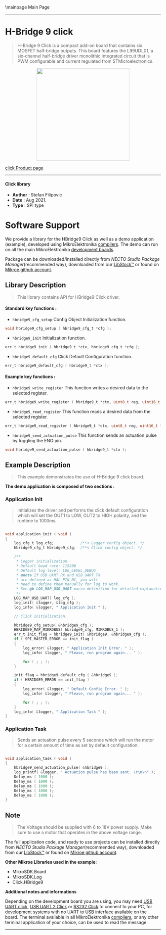 \mainpage Main Page

---
# H-Bridge 9 click

> H-Bridge 9 Click is a compact add-on board that contains six MOSFET half-bridge outputs. This board features the L99UDL01, a six-channel half-bridge driver monolithic integrated circuit that is PWM configurable and current regulated from STMicroelectronics.

<p align="center">
  <img src="https://download.mikroe.com/images/click_for_ide/hbridge9_click.png" height=300px>
</p>

[click Product page](https://www.mikroe.com/h-bridge-9-click)

---


#### Click library

- **Author**        : Stefan Filipovic
- **Date**          : Aug 2021.
- **Type**          : SPI type


# Software Support

We provide a library for the HBridge9 Click
as well as a demo application (example), developed using MikroElektronika
[compilers](https://www.mikroe.com/necto-studio).
The demo can run on all the main MikroElektronika [development boards](https://www.mikroe.com/development-boards).

Package can be downloaded/installed directly from *NECTO Studio Package Manager*(recommended way), downloaded from our [LibStock&trade;](https://libstock.mikroe.com) or found on [Mikroe github account](https://github.com/MikroElektronika/mikrosdk_click_v2/tree/master/clicks).

## Library Description

> This library contains API for HBridge9 Click driver.

#### Standard key functions :

- `hbridge9_cfg_setup` Config Object Initialization function.
```c
void hbridge9_cfg_setup ( hbridge9_cfg_t *cfg );
```

- `hbridge9_init` Initialization function.
```c
err_t hbridge9_init ( hbridge9_t *ctx, hbridge9_cfg_t *cfg );
```

- `hbridge9_default_cfg` Click Default Configuration function.
```c
err_t hbridge9_default_cfg ( hbridge9_t *ctx );
```

#### Example key functions :

- `hbridge9_write_register` This function writes a desired data to the selected register.
```c
err_t hbridge9_write_register ( hbridge9_t *ctx, uint8_t reg, uint16_t data_in );
```

- `hbridge9_read_register` This function reads a desired data from the selected register.
```c
err_t hbridge9_read_register ( hbridge9_t *ctx, uint8_t reg, uint16_t *data_out );
```

- `hbridge9_send_actuation_pulse` This function sends an actuation pulse by toggling the ENO pin.
```c
void hbridge9_send_actuation_pulse ( hbridge9_t *ctx );
```

## Example Description

> This example demonstrates the use of H-Bridge 9 click board.

**The demo application is composed of two sections :**

### Application Init

> Initializes the driver and performs the click default configuration which will set the OUT1 to LOW, OUT2 to HIGH polarity, and the runtime to 1000ms.

```c

void application_init ( void )
{
    log_cfg_t log_cfg;            /**< Logger config object. */
    hbridge9_cfg_t hbridge9_cfg;  /**< Click config object. */

    /** 
     * Logger initialization.
     * Default baud rate: 115200
     * Default log level: LOG_LEVEL_DEBUG
     * @note If USB_UART_RX and USB_UART_TX 
     * are defined as HAL_PIN_NC, you will 
     * need to define them manually for log to work. 
     * See @b LOG_MAP_USB_UART macro definition for detailed explanation.
     */
    LOG_MAP_USB_UART( log_cfg );
    log_init( &logger, &log_cfg );
    log_info( &logger, " Application Init " );

    // Click initialization.

    hbridge9_cfg_setup( &hbridge9_cfg );
    HBRIDGE9_MAP_MIKROBUS( hbridge9_cfg, MIKROBUS_1 );
    err_t init_flag = hbridge9_init( &hbridge9, &hbridge9_cfg );
    if ( SPI_MASTER_ERROR == init_flag )
    {
        log_error( &logger, " Application Init Error. " );
        log_info( &logger, " Please, run program again... " );

        for ( ; ; );
    }

    init_flag = hbridge9_default_cfg ( &hbridge9 );
    if ( HBRIDGE9_ERROR == init_flag )
    {
        log_error( &logger, " Default Config Error. " );
        log_info( &logger, " Please, run program again... " );

        for ( ; ; );
    }
    log_info( &logger, " Application Task " );
}

```

### Application Task

> Sends an actuation pulse every 5 seconds which will run the motor for a certain amount of time as set by default configuration.

```c

void application_task ( void )
{
    hbridge9_send_actuation_pulse( &hbridge9 );
    log_printf( &logger, " Actuation pulse has been sent. \r\n\n" );
    Delay_ms ( 1000 );
    Delay_ms ( 1000 );
    Delay_ms ( 1000 );
    Delay_ms ( 1000 );
    Delay_ms ( 1000 );
}

```

## Note

> The Voltage should be supplied with 6 to 18V power supply. Make sure to use a motor that operates in the above voltage range.

The full application code, and ready to use projects can be installed directly from *NECTO Studio Package Manager*(recommended way), downloaded from our [LibStock&trade;](https://libstock.mikroe.com) or found on [Mikroe github account](https://github.com/MikroElektronika/mikrosdk_click_v2/tree/master/clicks).

**Other Mikroe Libraries used in the example:**

- MikroSDK.Board
- MikroSDK.Log
- Click.HBridge9

**Additional notes and informations**

Depending on the development board you are using, you may need
[USB UART click](http://shop.mikroe.com/usb-uart-click),
[USB UART 2 Click](http://shop.mikroe.com/usb-uart-2-click) or
[RS232 Click](http://shop.mikroe.com/rs232-click) to connect to your PC, for
development systems with no UART to USB interface available on the board. The
terminal available in all MikroElektronika
[compilers](http://shop.mikroe.com/compilers), or any other terminal application
of your choice, can be used to read the message.

---

